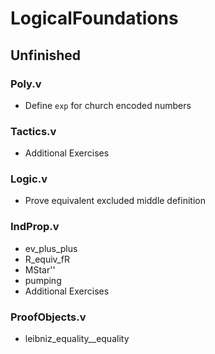 # LogicalFoundations

## Unfinished
### Poly.v
* Define `exp` for church encoded numbers
### Tactics.v
* Additional Exercises
### Logic.v
* Prove equivalent excluded middle definition
### IndProp.v
* ev_plus_plus
* R_equiv_fR
* MStar''
* pumping
* Additional Exercises
### ProofObjects.v
* leibniz_equality__equality